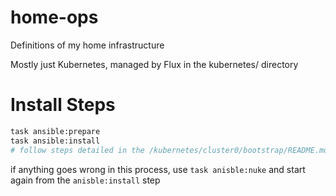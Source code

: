 # home-ops
Definitions of my home infrastructure

Mostly just Kubernetes, managed by Flux in the kubernetes/ directory

# Install Steps
```bash
task ansible:prepare
task ansible:install
# follow steps detailed in the /kubernetes/cluster0/bootstrap/README.md
```
if anything goes wrong in this process, use `task anisble:nuke` and start again from the `anisble:install` step

